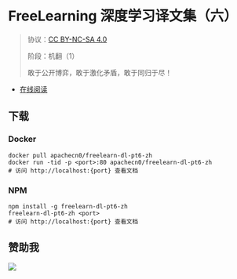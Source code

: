 <!--
    需要填充的占位符：
    
    README.md
    
        FreeLearning 深度学习译文集（六）：文档中文名
        {nameEn}：文档英文名
        {urlEn}：文档原始链接
        fldl6：域名前缀
        飞龙：负责人名称
        wizardforcel：负责人 Github 用户名
        562826179：负责人 QQ
        freelearn-dl-pt6-zh：ApacheCN 的 Github 仓库名称
        freelearn-dl-pt6-zh：DockerHub 仓库名称
        freelearn-dl-pt6-zh：PYPI 包名称
        freelearn-dl-pt6-zh：NPM 包名称
    
    CNAME
    
        fldl6：域名前缀

    index.html
    
        FreeLearning 深度学习译文集（六）：文档中文名
        #ff6f00：显示颜色
        freelearn-dl-pt6-zh：ApacheCN 的 Github 仓库名称

    asset/docsify-flygon-footer.js
    
        freelearn-dl-pt6-zh：ApacheCN 的 Github 仓库名称
-->

# FreeLearning 深度学习译文集（六）

> 协议：[CC BY-NC-SA 4.0](http://creativecommons.org/licenses/by-nc-sa/4.0/)
> 
> 阶段：机翻（1）
> 
> 敢于公开博弈，敢于激化矛盾，敢于同归于尽！

* [在线阅读](https://fldl6.flygon.net)

## 下载

### Docker

```
docker pull apachecn0/freelearn-dl-pt6-zh
docker run -tid -p <port>:80 apachecn0/freelearn-dl-pt6-zh
# 访问 http://localhost:{port} 查看文档
```

### NPM

```
npm install -g freelearn-dl-pt6-zh
freelearn-dl-pt6-zh <port>
# 访问 http://localhost:{port} 查看文档
```

## 赞助我

![](https://img-blog.csdnimg.cn/20200112005920729.png)
